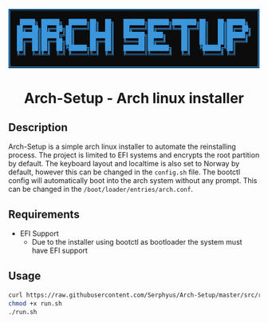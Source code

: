 <p align="center"><img src="logo.png"></p>
<h1 align="center">Arch-Setup - Arch linux installer</h1>

## Description
Arch-Setup is a simple arch linux installer to automate the reinstalling
process. The project is limited to EFI systems and encrypts the root
partition by default. The keyboard layout and localtime is also set to
Norway by default, however this can be changed in the `config.sh` file.
The bootctl config will automatically boot into the arch system without
any prompt. This can be changed in the `/boot/loader/entries/arch.conf`.

## Requirements
- EFI Support
	- Due to the installer using bootctl as bootloader the system must have EFI support

## Usage
```bash
curl https://raw.githubusercontent.com/Serphyus/Arch-Setup/master/src/run.sh > run.sh
chmod +x run.sh
./run.sh
```
